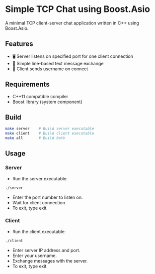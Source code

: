 # Simple TCP Chat using Boost.Asio

A minimal TCP client-server chat application written in C++ using Boost.Asio.
## Features

- 🖥 Server listens on specified port for one client connection
- 💬 Simple line-based text message exchange
- 👤 Client sends username on connect

## Requirements
- C++11 compatible compiler
- Boost library (system component)

## Build
```bash
make server    # Build server executable
make client    # Build client executable
make all       # Build both
```

## Usage
### Server
- Run the server executable:
  
```bash
./server
```

- Enter the port number to listen on.
- Wait for client connection.
- To exit, type exit.

### Client
- Run the client executable:
  
```bash
./client
```

- Enter server IP address and port.
- Enter your username.
- Exchange messages with the server.
- To exit, type exit.
